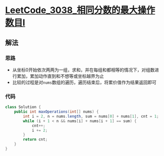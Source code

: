 # [LeetCode_3038_相同分数的最大操作数目I](https://leetcode.cn/problems/maximum-number-of-operations-with-the-same-score-i)
## 解法
### 思路
- 从坐标0开始依次两两为一组，求和，并在每组和都相等的情况下，对组数进行累加，累加动作直到和不想等或坐标越界为止
- 比较的过程是对`nums`数组的遍历，遍历结束后，将累价值作为结果返回即可
### 代码
```java
class Solution {
    public int maxOperations(int[] nums) {
        int i = 2, n = nums.length, sum = nums[0] + nums[1], cnt = 1;
        while (i + 1 < n && nums[i] + nums[i + 1] == sum) {
            cnt++;
            i += 2;
        }
        return cnt;
    }
}
```